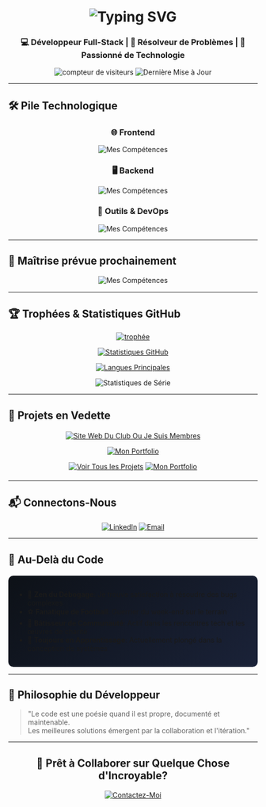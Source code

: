<h1 align="center">
  <img src="https://readme-typing-svg.demolab.com?font=Fira+Code&pause=1000&color=58A6FF&width=435&lines=👋+Bonjour,+je+suis+ABD+EL+MONIM+MAZGOURA!" alt="Typing SVG" />
</h1>

<h3 align="center">💻 Développeur Full-Stack | 🧠 Résolveur de Problèmes | 🚀 Passionné de Technologie</h3>

<p align="center">
  <img src="https://visitor-badge.laobi.icu/badge?page_id=abde777.abde777" alt="compteur de visiteurs"/>
  <img src="https://img.shields.io/github/last-commit/abde777/abde777?label=Dernière+Mise+à+Jour&style=flat" alt="Dernière Mise à Jour">
</p>

---

## 🛠️ Pile Technologique

<div align="center">

### 🌐 Frontend

![Mes Compétences](https://skillicons.dev/icons?i=html,css,js,bootstrap)

### 🖥️ Backend

![Mes Compétences](https://skillicons.dev/icons?i=php,mysql)

### 🔧 Outils & DevOps

![Mes Compétences](https://skillicons.dev/icons?i=git,github,vscode)

</div>

---

## 🚀 Maîtrise prévue prochainement

<div align="center" style="margin:15px 0;">

![Mes Compétences](https://skillicons.dev/icons?i=react,tailwind,nextjs,laravel,nodejs,express,docker,aws,figma)

</div>


---

## 🏆 Trophées & Statistiques GitHub

<div align="center">

[![trophée](https://github-profile-trophy.vercel.app/?username=abde777&theme=radical&row=1&margin-w=15)](https://github.com/ryo-ma/github-profile-trophy)

[![Statistiques GitHub](https://github-readme-stats.vercel.app/api?username=abde777&show_icons=true&theme=radical&include_all_commits=true&count_private=true)](https://github.com/anuraghazra/github-readme-stats)

[![Langues Principales](https://github-readme-stats.vercel.app/api/top-langs/?username=abde777&layout=compact&theme=radical)](https://github.com/anuraghazra/github-readme-stats)

![Statistiques de Série](https://github-readme-streak-stats.herokuapp.com/?user=abde777&theme=radical)

</div>

---

## 🌟 Projets en Vedette

<div align="center" style="margin:20px 0;">
  
[![Site Web Du Club Ou Je Suis Membres](https://github-readme-stats.vercel.app/api/pin/?username=abde777\&repo=CLUB-IT-ISFFO\&theme=radical\&show_owner=true)](https://clubitisfo.vercel.app/)

[![Mon Portfolio](https://github-readme-stats.vercel.app/api/pin/?username=abde777\&repo=ABDEL-PORTFOLIO\&theme=radical\&show_owner=true)](https://abdelmonim-mazgoura-portfolio.vercel.app/)


[![Voir Tous les Projets](https://img.shields.io/badge/VOIR_TOUS_LES_PROJETS-%2300C4CC?style=for-the-badge&logo=github&logoColor=white)](https://github.com/abde777?tab=repositories)
[![Mon Portfolio](https://img.shields.io/badge/MON_PORTFOLIO-%23FF6B6B?style=for-the-badge&logo=vercel&logoColor=white)](abdelmonim-mazgoura.vercel.app/)

</div>

---

## 📬 Connectons-Nous

<div align="center" style="margin-top:20px;">

[![LinkedIn](https://img.shields.io/badge/LinkedIn-0077B5?style=for-the-badge&logo=linkedin&logoColor=white)](https://www.linkedin.com/in/abd-el-monim-mazgoura-webfullstack/)
[![Email](https://img.shields.io/badge/Email-D14836?style=for-the-badge&logo=gmail&logoColor=white)](mailto:mazgouraabdalmounim@email.com)

</div>

---

## 🎯 Au-Delà du Code

<div style="background: linear-gradient(135deg, #0D1117 0%, #1A2238 100%); padding: 15px; border-radius: 10px; margin-top: 20px;">

- 🐞 **Zen du Débogage**: Je trouve satisfaction à résoudre des bugs complexes
- ⚽ **Fanatique de Football**: Guerrier du week-end sur le terrain
- 🤲 **Bâtisseur de Communauté**: Actif dans les rencontres tech et les œuvres de charité
- 🌱 **Toujours en Apprentissage**: Actuellement plongé dans la conception de systèmes

</div>

---

## 💭 Philosophie du Développeur

> "Le code est une poésie quand il est propre, documenté et maintenable.  
> Les meilleures solutions émergent par la collaboration et l'itération."

---

<div align="center" style="margin:30px 0;">

## 🚀 Prêt à Collaborer sur Quelque Chose d'Incroyable?

[![Contactez-Moi](https://img.shields.io/badge/Contactez_Moi-%2358A6FF?style=for-the-badge&logo=mail.ru&logoColor=white)](mazgouraabdalmounim:your@email.com)

</div>
